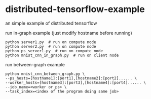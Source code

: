 # distributed-tensorflow-example
an simple example of distributed tensorflow

run in-graph example (just modify hostname before running) 

```
python server1.py  # run on compute node
python server2.py  # run on compute node
python ps_server1.py  # run on compute node
python mnist_cnn_in_graph.py  # run on client node
```

run between-graph example

```
python mnist_cnn_between_graph.py \
--ps_hosts=[hostname1]:[port1],[hostname2]:[port2]...... \
--worker_hosts=[hostname3]:[port3],[hostname4]:[port4]...... \
--job_name=<worker or ps> \
--task_index=<index of the program doing same job> 
```
